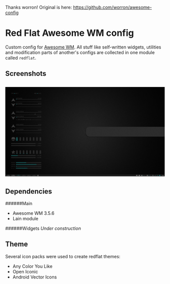 Thanks worron! Original is here: https://github.com/worron/awesome-config

# Red Flat Awesome WM config
Custom config for [Awesome WM](http://awesome.naquadah.org). All stuff like self-written widgets, utilities and modification parts of another's configs are collected in one module called `redflat`.

Screenshots
----------
[//]: # (TODO:relative link to image)
![](https://github.com/kenanpelit/awesome-config/blob/kenan/blue.png)
---

Dependencies
------------
######Main
* Awesome WM 3.5.6
* Lain module

######Widgets
*Under construction*

Theme
-----
Several icon packs were used to create redflat themes:
* Any Color You Like
* Open Iconic
* Android Vector Icons
